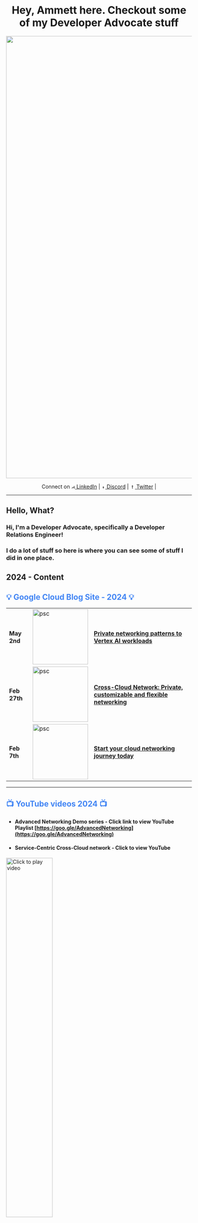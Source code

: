 <h1 align="center">Hey, Ammett here. Checkout some of my Developer Advocate stuff</h1>

<div align="center">
  <a href="https://www.techinterviewhandbook.org/">
    <img src="img/githubprofile.png" alt="hello banner" width="1200" />
  </a>
  <br />
  
  <p>
    Connect on <a href="https://www.linkedin.com/in/ammett/" target="_blank">
    <img src="img/li.png" alt="discord" width="10"/> LinkedIn</a> | <a href="https://discord.com/invite/SmcfYYn" target="_blank">
    <img src="img/dc.png" alt="twitter" width="10"/> Discord</a> | <a href="https://twitter.com/ammettw" target="_blank">
    <img src="https://img.freepik.com/free-vector/twitter-new-2023-x-logo-white-background-vector_1017-45422.jpg?w=900&t=st=1711135632~exp=1711136232~hmac=034d05202890e26da1097c0a43d9174830c00af244b375052b0bccb2a6617134" alt="twitter" width="13
"/> Twitter</a> | 
  </p>
</div>

---



## Hello, What?

### Hi, I'm a Developer Advocate, specifically a Developer Relations Engineer!

### I do a lot of stuff so here is where you can see some of stuff I did in one place.

## 2024 - Content

<div align="left">
  <h2 style="color:#4285F4; ">💡 Google Cloud Blog Site - 2024
     💡
  </h2>
</div>

<div class="tg-wrap"><table>
<tbody>

<tr>
    <td> <h4> May 2nd </td>
    <td> <img src="https://storage.googleapis.com/gweb-cloudblog-publish/images/0-ai-hero.max-2500x2500.png" alt="psc" width="150" /> </td>
    <td> <h4>
      <a href="https://cloud.google.com/blog/products/networking/private-connectivity-to-vertex-workloads">
    Private networking patterns to Vertex AI workloads </a> </h4>
    </td>
  </tr>

<tr>
    <td> <h4> Feb 27th </td>
    <td> <img src="https://storage.googleapis.com/gweb-cloudblog-publish/images/networking_3Z7Xc6t.max-2500x2500.jpg" alt="psc" width="150" /> </td>
    <td> <h4>
      <a href="https://cloud.google.com/blog/products/networking/connect-google-cloud-to-on-prem-and-other-clouds">
    Cross-Cloud Network: Private, customizable and flexible networking </a> </h4>
    </td>
  </tr>

<tr>
    <td> <h4> Feb 7th </td>
    <td> <img src="https://storage.googleapis.com/gweb-cloudblog-publish/images/0-hero-tour-of-networking.max-2500x2500.png" alt="psc" width="150" /> </td>
    <td> <h4>
      <a href="https://cloud.google.com/blog/products/networking/learn-how-to-network-in-the-cloud">
    Start your cloud networking journey today </a> </h4>
    </td>
  </tr>
  
</tbody>
</table></div>

---
<div align="left">
  <h2 style="color:#4285F4; ">📺 YouTube videos 2024
     📺
  </h2>
</div>

- #### Advanced Networking Demo series - Click link to view YouTube Playlist [https://goo.gle/AdvancedNetworking](https://goo.gle/AdvancedNetworking)  
- #### Service-Centric Cross-Cloud network  - Click to view YouTube
  
<div align="left">
  <a href="https://www.youtube.com/watch?v=3sZq3xpsDKA" target="_blank">
    <img src="https://img.youtube.com/vi/3sZq3xpsDKA/maxresdefault.jpg" width="50%" alt="Click to play video" />
  </a>
  <br />
  
</div> 

- #### Cloud NGFW Enterprise Demo  - Click to view YouTube
  
<div align="left">
  <a href="https://www.youtube.com/watch?v=OCqnf2E6zn0" target="_blank">
    <img src="https://img.youtube.com/vi/OCqnf2E6zn0/maxresdefault.jpg" width="50%" alt="Click to play video" />
  </a>
  <br />
  
</div>

---
<div align="left">
  <h2 style="color:#4285F4; ">📺 Rough cuts YouTube videos 2024
     📺
  </h2>
</div>

- #### Deploy NVIDIA NGC on Google Cloud  - Click to view YouTube
  
<div align="left">
  <a href="https://www.youtube.com/watch?v=Xe-IHdZc8A4" target="_blank">
    <img src="https://img.youtube.com/vi/Xe-IHdZc8A4/maxresdefault.jpg" width="50%" alt="Click to play video" />
  </a>
  <br />
  
</div> 


---
<div align="left">
  <h2 style="color:#4285F4; ">👨‍💻 Hands-on labs - 2024
     👨‍💻
  </h2>
</div>

<div class="tg-wrap"><table>
<tbody>

<tr>
    <td> <h4> June </td>
    <td> <img src="https://cdn.qwiklabs.com/gBIqI2nOpFcT7VugM8RvGUDpY2vDLNii%2BisheuVNAvs%3D" alt="psc" width="150" /> </td>
    <td> <h4>
      <a href="https://www.cloudskillsboost.google/focuses/92818?parent=catalog&utm_source=linkedin&utm_campaign=63ecde108fddb000013f06c7&utm_medium=smarpshare">
    Integrate PSC and Service Directory </a> </h4>
    </td>
  </tr>

<tr>
    <td> <h4> Jan </td>
    <td> <img src="https://cdn.qwiklabs.com/YdtfADcLnGIZx2AMED5aYHjfzJub7UOvizh8u3b0i9g%3D" alt="psc" width="150" /> </td>
    <td> <h4>
      <a href="https://www.cloudskillsboost.google/focuses/84417?parent=catalog">
    A Tour of Cloud Networking </a> </h4>
    </td>
  </tr>
  
</tbody>
</table>
</div>

---

<div align="left">
  <h2 style="color:#4285F4; ">📜 Technical Papers / Architecture Docs -2024
     📜
  </h2>
</div>


<div class="tg-wrap"><table>
<tbody>
  <tr>
     <td> <img src="https://cloud.google.com/static/architecture/images/ccn-distributed-apps-design/ccn-1a.svg" alt="ace" width="200" /> </td>
    <td><h4>Cross-Cloud Network Architecture Center </br></br><a href="https://cloud.google.com/architecture/ccn-distributed-apps-design" target="_blank">- Cross-Cloud Network for distributed applications </a>
    </br></br>
    <a href="https://cloud.google.com/architecture/ccn-distributed-apps-design/connectivity" target="_blank"> - Network segmentation and connectivity for distributed applications in Cross-Cloud Network </a>
     </br></br>
     <a href="https://cloud.google.com/architecture/ccn-distributed-apps-design/service-networking" target="_blank"> - Service networking for distributed applications in Cross-Cloud Network </a>
     </br></br>
    <a href="https://cloud.google.com/architecture/ccn-distributed-apps-design/connectivity" target="_blank"> - Network security for distributed applications in Cross-Cloud Network </a>
</h4>
    </td>
  </tr>
 
  
</tbody>
</table></div>

<div align="left">
  <h2 style="color:#0F9D58; ">✍️ Medium publication Blog - 2024
     ✍️
  </h2>
</div>

- #### [Deploy NVIDIA NGC on Google Cloud config lab — run your AI workloads](https://medium.com/p/b8f860fcd6aa) 

- #### [Google Cloud NGFW — starter kit (Learn more with simple steps)](https://medium.com/p/f10deb0d3611) 

- #### [How to learn networking on Google Cloud — techventurers step by step guide](https://medium.com/google-cloud/how-to-learn-networking-on-google-cloud-techventurers-guide-351a724c87e9) 


- #### [Networking in Google Cloud — Things to check out to catch up -’24 edition](https://medium.com/p/3e02b2ea1944) 

- #### [Google Cloud HA VPN to Compute Engine VM (NVA) config lab with VyOS](https://medium.com/p/a447624849da) 
---
## 2023 - Content 
<div align="left">
  <h2 style="color:#4285F4; ">💡 YouTube videos
     💡
  </h2>
</div>

- #### Advanced Networking Demo series - Click link to view YouTube Playlist [https://goo.gle/AdvancedNetworking](https://goo.gle/AdvancedNetworking) 
- #### Cross-Cloud Interconnect demo 2  - Click to view YouTube
  
<div align="left">
  <a href="https://www.youtube.com/watch?v=W-fVLyCQ2kA" target="_blank">
    <img src="https://img.youtube.com/vi/W-fVLyCQ2kA/maxresdefault.jpg" width="50%" alt="Click to play video" />
  </a>
  <br />
  
</div>


---

<div align="left">
  <h2 style="color:#4285F4; ">💡 Google Cloud Blog Site
     💡
  </h2>
</div>

---


## 2023



<div class="tg-wrap"><table>
<tbody>

<tr>
    <td> <h4> Dec 21st </td>
    <td> <img src="https://storage.googleapis.com/gweb-cloudblog-publish/images/duet_ai_response.max-1900x1900.png" alt="psc" width="150" /> </td>
    <td> <h4>
      <a href="https://cloud.google.com/blog/products/ai-machine-learning/get-ai-help-on-networking-tasks">
    Explain and customize cloud networking with Duet AI </a> </h4>
    </td>
  </tr>

<tr>
    <td> <h4> Dec 12th </td>
    <td> <img src="https://storage.googleapis.com/gweb-cloudblog-publish/images/advance_networking_demos.max-2500x2500.jpg" alt="psc" width="150" /> </td>
    <td> <h4>
      <a href="https://cloud.google.com/blog/products/networking/advanced-networking-demos-firewall-plus-ncc-vpc-spokes-and-nfo">
    Advanced Networking Demos Cloud Firewall Plus, NCC VPC spokes & NFO edition </a> </h4>
    </td>
  </tr>
  <tr>
    <td> <h4> Oct 11th </td>
    <td> <img src="https://storage.googleapis.com/gweb-cloudblog-publish/images/networking_2023.max-2500x2500.jpg" alt="psc" width="150" /> </td>
    <td> <h4>
      <a target="_blank" href="https://cloud.google.com/blog/products/networking/hybrid-and-multicloud-network-architectures">
    Connecting hybrid and multicloud workloads - Networking Architecture </a> </h4>
    </td>
  </tr>
  
  <tr>
    <td> <h4> August 9th </td>
    <td> <img src="https://img.youtube.com/vi/W-fVLyCQ2kA/maxresdefault.jpg" alt="cci" width="150" /> </td>
    <td> <h4>
      <a target="_blank" href="https://cloud.google.com/blog/products/networking/advanced-networking-demos-cross-cloud-interconnect">
    Advanced Networking Demo videos — Cross-Cloud Interconnect edition </a> </h4>
    </td>
  </tr>
  <tr>
    <td> <h4> July 19th </td>
    <td> <img src="https://storage.googleapis.com/gweb-cloudblog-publish/images/psc-hero.max-2500x2500.jpg" alt="ilb" width="150" /> </td>
    <td> <h4>
      <a target="_blank" href="https://cloud.google.com/blog/products/networking/three-consumer-private-service-connect-designs">
    Three Private Service Connect patterns - Networking basics </a> </h4>
    </td>
  </tr>

  <tr>
    <td> <h4> June 27th </td>
    <td> <img src="https://storage.googleapis.com/gweb-cloudblog-publish/images/networking_462D2f7.max-2000x2000.jpg" alt="ilb" width="150" /> </td>
    <td> <h4>
      <a href="https://cloud.google.com/blog/products/networking/networking-101-google-cloud-reference-sheet-version-2" target="_blank">
    Networking 101 Google Cloud reference sheet 2023 v2 </a> </h4>
    </td>
  </tr>
  <tr>
    <td> <h4> June 9th </td>
    <td> <img src="https://storage.googleapis.com/gweb-cloudblog-publish/images/ilb-hero.max-2500x2500.jpg" alt="ilb" width="150" /> </td>
    <td> <h4>
      <a href="https://cloud.google.com/blog/products/networking/load-balancing-inside-public-cloud-options-and-optimizations" target="_blank">
    Designing Multi-regional Internal Load Balancing with Google Cloud iLB + Cloud DNS </a> </h4>
    </td>
  </tr>
  <tr>
    <td> <h4> May 31st </td>
    <td> <img src="https://storage.googleapis.com/gweb-cloudblog-publish/images/esg-hero.max-2800x2800.jpg" alt="img" width="150" /> </td>
    <td><h4>
    <a href="https://cloud.google.com/blog/products/networking/the-economic-advantages-of-google-cloud-networking" target="_blank"> 
  The economic advantages of Google Cloud Networking</a> </h4>
  </td>
  </tr>
  <tr>
    <td> <h4> May 3rd </td>
    <td> <img src="https://storage.googleapis.com/gweb-cloudblog-publish/images/networking_2022_b3vo6c3.max-2800x2800.jpg" alt="ilb" width="150
    " /> </td>
    <td> <h4>
<a href="https://cloud.google.com/blog/products/networking/architecture-best-practices-for-internet-apps-and-services" target="_blank"> 
  Internet-facing application delivery
  </a></td>
  </tr>
  <tr>
    <td> <h4> April 25th </td>
    <td> <img src="https://storage.googleapis.com/gweb-cloudblog-publish/images/advance_networking.max-2500x2500.jpg" alt="ilb" width="150
    " /> </td>
    <td> <h4>
<a href="https://cloud.google.com/blog/products/networking/introducing-the-advanced-networking-demo-video-series" target="_blank"> 
  Introducing the Advanced Networking Demo video series
  </a></h4></td>
  </tr>
  <tr>
    <td> <h4> March 13th </td>
    <td> <img src="https://storage.googleapis.com/gweb-cloudblog-publish/images/Service_Directory.max-2800x2800.jpg" alt="ilb" width="150
    " /> </td>
    <td> <h4>
<a href="https://cloud.google.com/blog/products/networking/reasons-to-use-service-directory-inside-google-cloud" target="_blank"> 
  Six benefits of using Service Directory in your environment
  </a></td>
  </tr>
  <tr>
    <td> <h4> January 9th </td>
    <td> <img src="https://storage.googleapis.com/gweb-cloudblog-publish/images/networking_2022.max-2500x2500.jpg" alt="ilb" width="150
    " /> </td>
    <td> <h4>
<a href="https://cloud.google.com/blog/topics/developers-practitioners/two-networking-patterns-secure-intra-cloud-access" target="_blank"> 
  Two networking patterns for secure intra-cloud access
  </a></td>
  </tr>
</tbody>
</table></div>


## 2022
---
<div class="tg-wrap"><table>
<tbody>
  <tr>
    <td> <h4> Nov 7 </td>
    <td> <img src="https://storage.googleapis.com/gweb-cloudblog-publish/images/cloud_armor.max-2600x2600.png" alt="ilb" width="150
    " /> </td>
    <td> <h4>
<a href="https://cloud.google.com/blog/topics/developers-practitioners/when-should-i-use-cloud-armor" target="_blank"> 
    When should I use Cloud Armor
  </a></td>
  <td> <h4> October 7 </td>
    <td> <img src="https://storage.googleapis.com/gweb-cloudblog-publish/images/blocks.max-1600x1600.png" alt="ilb" width="150
    " /> </td>
    <td> <h4>
<a href="https://cloud.google.com/blog/topics/developers-practitioners/6-building-blocks-cloud-networking-networking-architecture" target="_blank"> 
    6 Building blocks for cloud networking
  </a></td>
  </tr>
<tr>
    <td> <h4> August 17 </td>
    <td> <img src="https://storage.googleapis.com/gweb-cloudblog-publish/original_images/k8net.png" alt="ilb" width="150
    " /> </td>
    <td> <h4>
<a href="https://cloud.google.com/blog/topics/developers-practitioners/understanding-basic-networking-gke-networking-basics" target="_blank"> 
    Understanding basic networking in GKE 
  </a></td>
  <td> <h4> July 29 </td>
    <td> <img src="https://storage.googleapis.com/gweb-cloudblog-publish/images/GCLB_8.max-2000x2000.png" alt="ilb" width="150
    " /> </td>
    <td> <h4>
<a href="https://cloud.google.com/blog/topics/developers-practitioners/google-cloud-global-external-https-load-balancer-deep-dive" target="_blank"> 
    Google Cloud Global External HTTP(S) Load Balancer - Deep Dive
  </a></td>
  </tr>
</tbody>
</table></div>

---

<div align="left">
  <h2 style="color:#0F9D58; ">💡 Google Cloud Medium publication Blog Site
     💡
  </h2>
</div>

---


## 2023

- #### [Preparing for the “New” Google Cloud Professional Cloud DevOps Engineer Exam — 2023 +](https://medium.com/google-cloud/preparing-for-the-new-google-cloud-professional-cloud-devops-engineer-exam-2023-20c4af9d1332) 

- #### [Google Cloud Cross-Cloud Interconnect: Almost everything you need to know](https://medium.com/google-cloud/google-cloud-cross-cloud-interconnect-almost-everything-you-need-to-know-305bb3757f9e) 

- #### [7 learning challenges to help you learn Google Cloud today](https://medium.com/google-cloud/7-learning-challenges-to-help-you-learn-google-cloud-today-970fb252b9ad) 

- #### [10 DevOps & SRE resources everyone should check out](https://medium.com/google-cloud/10-devops-sre-resources-everyone-should-check-out-36de439b776d) 
- #### [Preparing for success with Google Cloud Professional Cloud Database Engineer Exam](https://medium.com/google-cloud/preparing-for-success-with-google-cloud-professional-cloud-database-engineer-exam-2023-3ad33fa3eea9)

---

<div align="left">
  <h2 style="color:#F4B400; ">💡 Labs
     💡
  </h2>
</div>

---

## 2023

- #### Labs on dual stack Google Cloud networks | [IP addressing options IPv4 and IPv6](https://codelabs.developers.google.com/codelabs/ipv4-ipv6-addressing#0) 

- #### Duet AI in Google Cloud learning path | [Duet AI for Network Engineers](https://www.cloudskillsboost.google/paths/236/course_templates/884) 
---

<div align="left">
  <h2 style="color:#4285F4; ">💡 Books
     💡
  </h2>
</div>

---

## 2023

<div class="tg-wrap"><table>
<tbody>
  <tr>
     <td> <img src="https://books.google.ca/books/publisher/content?id=YcirEAAAQBAJ&pg=PP1&img=1&zoom=3&hl=en&bul=1&sig=ACfU3U0HS8z2A9voe0oyvOavuLanKTFsrg&w=1280" alt="ace" width="200" /> </td>
    <td><h4>Technical Editor <a href="https://www.google.ca/books/edition/Google_Cloud_Certified_Associate_Cloud_E/YcirEAAAQBAJ?hl=en&gbpv=0" target="_blank">     Associate Cloud Engineer Study Guide second edition
  </a></td>
  </tr>
 
  
</tbody>
</table></div>

## 2022

<div class="tg-wrap"><table>
<tbody>
    <tr>
    <td> <img src="https://books.google.ca/books/publisher/content?id=3YJlEAAAQBAJ&pg=PP1&img=1&zoom=3&hl=en&bul=1&sig=ACfU3U25Xhh6TCAuEhPhIaC758cf7FhgEQ&w=1280" alt="pca" width="200" /> </td>
    <td><h4>Technical Editor <a href="https://www.google.ca/books/edition/Google_Cloud_Certified_Professional_Clou/3YJlEAAAQBAJ?hl=en&gbpv=0" target="_blank">     Google Cloud Certified Professional Cloud Architect Study Guide second edition </a></td>
  </tr>
  
</tbody>
</table></div>
